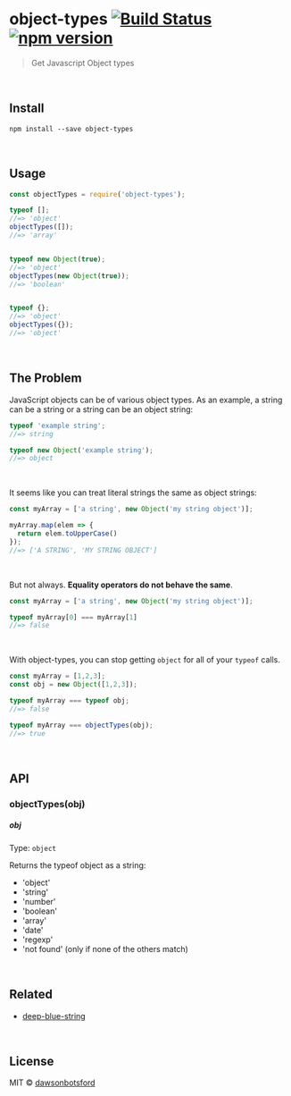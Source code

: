# object-types [![Build Status](https://travis-ci.org/dawsonbotsford/object-types.svg?branch=master)](https://travis-ci.org/dawsonbotsford/object-types) [![npm version](https://badge.fury.io/js/object-types.svg)](https://badge.fury.io/js/object-types)

> Get Javascript Object types


<br>

## Install

```
npm install --save object-types
```


<br>

## Usage

```js
const objectTypes = require('object-types');

typeof [];
//=> 'object'
objectTypes([]);
//=> 'array'


typeof new Object(true);
//=> 'object'
objectTypes(new Object(true));
//=> 'boolean'


typeof {};
//=> 'object'
objectTypes({});
//=> 'object'
```

<br>

## The Problem
JavaScript objects can be of various object types. As an example, a string can be a string or a string can be an object string:

```js
typeof 'example string';
//=> string

typeof new Object('example string');
//=> object
```

<br>

It seems like you can treat literal strings the same as object strings:

```js
const myArray = ['a string', new Object('my string object')];

myArray.map(elem => {
  return elem.toUpperCase()
});
//=> ['A STRING', 'MY STRING OBJECT']
```

<br>

But not always. **Equality operators do not behave the same**.

```js
const myArray = ['a string', new Object('my string object')];

typeof myArray[0] === myArray[1]
//=> false
```

<br>

With object-types, you can stop getting `object` for all of your `typeof` calls.

```js
const myArray = [1,2,3];
const obj = new Object([1,2,3]);

typeof myArray === typeof obj;
//=> false

typeof myArray === objectTypes(obj);
//=> true
```



<br>

## API

### objectTypes(obj)

##### obj

Type: `object`

Returns the typeof object as a string:
* 'object'
* 'string'
* 'number'
* 'boolean'
* 'array'
* 'date'
* 'regexp'
* 'not found' (only if none of the others match)

<br>

## Related

* [deep-blue-string](https://github.com/dawsonbotsford/deep-blue-string)

<br>

## License

MIT © [dawsonbotsford](http://dawsonbotsford.com)
